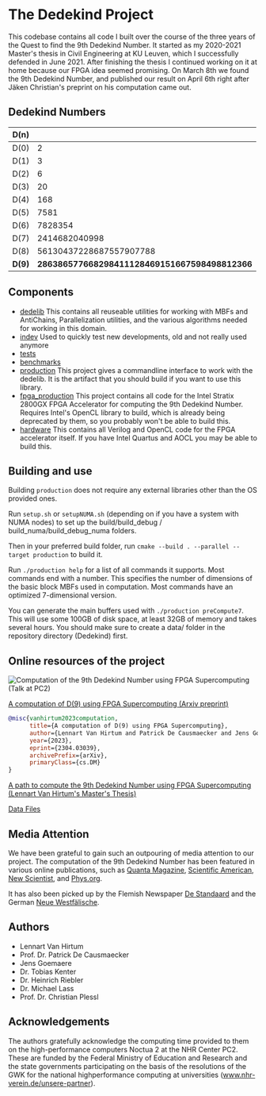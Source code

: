 # The Dedekind Project

This codebase contains all code I built over the course of the three years of the Quest to find the 9th Dedekind Number. 
It started as my 2020-2021 Master's thesis in Civil Engineering at KU Leuven, which I successfully defended in June 2021. 
After finishing the thesis I continued working on it at home because our FPGA idea seemed promising. 
On March 8th we found the 9th Dedekind Number, and published our result on April 6th right after Jäken Christian's preprint on his computation came out. 

## Dedekind Numbers

| D(n) |  |
| --- | --- |
| D(0) | 2 |
| D(1) | 3 |
| D(2) | 6 |
| D(3) | 20 |
| D(4) | 168 |
| D(5) | 7581 |
| D(6) | 7828354 |
| D(7) | 2414682040998 |
| D(8) | 56130437228687557907788 |
| **D(9)** | **286386577668298411128469151667598498812366** |

## Components
- [dedelib](dedelib) This contains all reuseable utilities for working with MBFs and AntiChains, Parallelization utilities, and the various algorithms needed for working in this domain. 
- [indev](indev) Used to quickly test new developments, old and not really used anymore
- [tests](tests)
- [benchmarks](benchmarks)
- [production](production) This project gives a commandline interface to work with the dedelib. It is the artifact that you should build if you want to use this library. 
- [fpga_production](fpga_production) This project contains all code for the Intel Stratix 2800GX FPGA Accelerator for computing the 9th Dedekind Number. Requires Intel's OpenCL library to build, which is already being deprecated by them, so you probably won't be able to build this. 
- [hardware](hardware) This contains all Verilog and OpenCL code for the FPGA accelerator itself. If you have Intel Quartus and AOCL you may be able to build this. 

## Building and use
Building `production` does not require any external libraries other than the OS provided ones. 

Run `setup.sh` or `setupNUMA.sh` (depending on if you have a system with NUMA nodes) to set up the build/build_debug / build_numa/build_debug_numa folders. 

Then in your preferred build folder, run `cmake --build . --parallel --target production` to build it. 

Run `./production help` for a list of all commands it supports. Most commands end with a number. This specifies the number of dimensions of the basic block MBFs used in computation. Most commands have an optimized 7-dimensional version. 

You can generate the main buffers used with `./production preCompute7`. This will use some 100GB of disk space, at least 32GB of memory and takes several hours. You should make sure to create a data/ folder in the repository directory (Dedekind) first. 

## Online resources of the project
![Computation of the 9th Dedekind Number using FPGA Supercomputing (Talk at PC2)](https://www.youtube.com/watch?v=kFfmmB3irWU)

[A computation of D(9) using FPGA Supercomputing (Arxiv preprint)](https://arxiv.org/abs/2304.03039)

```BibTeX
@misc{vanhirtum2023computation,
      title={A computation of D(9) using FPGA Supercomputing}, 
      author={Lennart Van Hirtum and Patrick De Causmaecker and Jens Goemaere and Tobias Kenter and Heinrich Riebler and Michael Lass and Christian Plessl},
      year={2023},
      eprint={2304.03039},
      archivePrefix={arXiv},
      primaryClass={cs.DM}
}
```

[A path to compute the 9th Dedekind Number using FPGA Supercomputing (Lennart Van Hirtum's Master's Thesis)](https://hirtum.com/thesis.pdf)

[Data Files](https://hirtum.com/dedekind)

## Media Attention
We have been grateful to gain such an outpouring of media attention to our project. The computation of the 9th Dedekind Number has been featured in various online publications, such as 
[Quanta Magazine](https://www.quantamagazine.org/ninth-dedekind-number-found-by-two-independent-groups-20230801/),
[Scientific American](https://www.scientificamerican.com/article/mathematicians-discover-long-sought-dedekind-number/),
[New Scientist](https://www.newscientist.com/article/2380893-mathematicians-calculate-42-digit-number-after-decades-of-trying/), and 
[Phys.org](https://phys.org/news/2023-06-ninth-dedekind-scientists-long-known-problem.html). 

It has also been picked up by the Flemish Newspaper [De Standaard](https://www.standaard.be/cnt/dmf20230728_96534962) 
and the German [Neue Westfälische](https://www.nw.de/lokal/kreis_paderborn/paderborn/23599776_Paderborner-Wissenschaftler-loesen-mit-Superrechner-Noctua-mathematisches-Problem.html). 

## Authors
- Lennart Van Hirtum
- Prof. Dr. Patrick De Causmaecker
- Jens Goemaere
- Dr. Tobias Kenter
- Dr. Heinrich Riebler
- Dr. Michael Lass
- Prof. Dr. Christian Plessl

## Acknowledgements
The authors gratefully acknowledge the computing time provided to them on the high-performance computers Noctua 2 at the NHR Center PC2. These are funded by the Federal Ministry of Education and Research and the state governments participating on the basis of the resolutions of the GWK for the national highperformance computing at universities (www.nhr-verein.de/unsere-partner).
